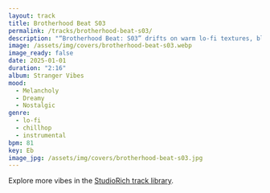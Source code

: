 ```yaml
---
layout: track
title: Brotherhood Beat S03
permalink: /tracks/brotherhood-beat-s03/
description: "“Brotherhood Beat: S03” drifts on warm lo-fi textures, blending relaxed beats, gentle synth pads, and subtly layered guitar samples. Soft percussion and airy keys build an intimate groove, while subdued bass and light tape hiss create an inviting atmosphere. The track flows with seamless transitions and understated interplay, resulting in a cohesive soundscape that feels both nostalgic and dreamlike. Perfect for studying, reflective nights, or moments of quiet focus."
image: /assets/img/covers/brotherhood-beat-s03.webp
image_ready: false
date: 2025-01-01
duration: "2:16"
album: Stranger Vibes
mood:
  - Melancholy
  - Dreamy
  - Nostalgic
genre:
  - lo-fi
  - chillhop
  - instrumental
bpm: 81
key: Eb
image_jpg: /assets/img/covers/brotherhood-beat-s03.jpg
---
```


Explore more vibes in the [StudioRich track library](/tracks/).
